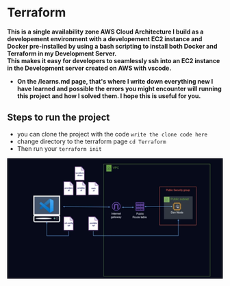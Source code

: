 # Terraform
**This is a single availability zone AWS Cloud Architecture I build as a developement environment with a developement EC2 instance and Docker pre-installed by using a bash scripting to install both Docker and Terraform in my Development Server.** <br/>
**This makes it easy for developers to seamlessly ssh into an EC2 instance in the Development server created on AWS with vscode.**
- **On the /learns.md page, that's where I write down everything new I have learned and possible the errors you might encounter will running this project and how I solved them. I hope this is useful for you.**

## Steps to run the project
- you can clone the project with the code `write the clone code here`
- change directory to the terraform page `cd Terraform`
- Then run your `terraform init`

![This is an image](https://github.com/Calebio/Terraform/blob/main/Dev-Archi.png)

